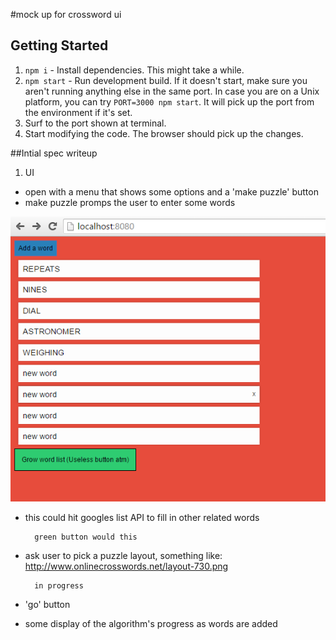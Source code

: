 #mock up for crossword ui

## Getting Started

1. `npm i` - Install dependencies. This might take a while.
2. `npm start` - Run development build. If it doesn't start, make sure you aren't running anything else in the same port. In case you are on a Unix platform, you can try `PORT=3000 npm start`. It will pick up the port from the environment if it's set.
3. Surf to the port shown at terminal.
4. Start modifying the code. The browser should pick up the changes.

##Intial spec writeup
1) UI
- open with a menu that shows some options and a 'make puzzle' button
- make puzzle promps the user to enter some words

![Alt text](/readmestuff/word_query.png?raw=true "word prompt mockup")

- this could hit googles list API to fill in other related words

        green button would this 
- ask user to pick a puzzle layout, something like: http://www.onlinecrosswords.net/layout-730.png
    
        in progress
- 'go' button
- some display of the algorithm's progress as words are added
